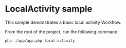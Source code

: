 # LocalActivity sample

This sample demonstrates a basic local activity Workflow.

From the root of the project, run the following command:

```bash
php ./app/app.php local-activity
```
